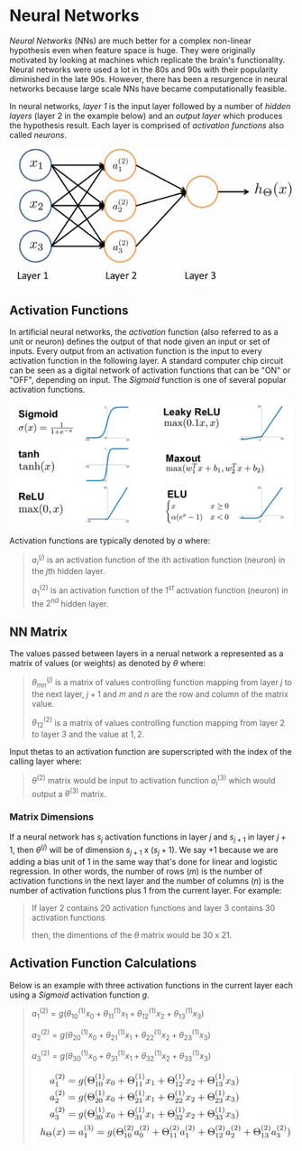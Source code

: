 # Neural Networks

*Neural Networks* (NNs) are much better for a complex non-linear hypothesis even when feature space is huge. They were originally motivated by looking at machines which replicate the brain's functionality. Neural networks were used a lot in the 80s and 90s with their popularity diminished in the late 90s. However, there has been a resurgence in neural networks because large scale NNs have became computationally feasible.

In neural networks, *layer 1* is the input layer followed by a number of *hidden layers* (layer 2 in the example below) and an *output layer* which produces the hypothesis result. Each layer is comprised of *activation functions* also called *neurons*. 

![Neural Network](../images/neural-network.png)

## Activation Functions

In artificial neural networks, the *activation* function (also referred to as a unit or neuron) defines the output of that node given an input or set of inputs. Every output from an activation function is the input to every activation function in the following layer. A standard computer chip circuit can be seen as a digital network of activation functions that can be "ON" or "OFF", depending on input. The *Sigmoid* function is one of several popular activation functions.

![Activation Functions](../images/activation-functions.png)

Activation functions are typically denoted by $a$ where:

> $a^{(j)}_i$ is an activation function of the $i$th activation function (neuron) in the $j$th hidden layer.
>
> $a^{(2)}_1$ is an activation function of the $1^{st}$ activation function (neuron) in the $2^{nd}$ hidden layer.

## NN Matrix

The values passed between layers in a nerual network a represented as a matrix of values (or weights) as denoted by $\theta$ where:

> $\theta^{(j)}_{mn}$ is a matrix of values controlling function mapping from layer $j$ to the next layer, $j+1$ and $m$ and $n$ are the row and column of the matrix value.
>
> $\theta^{(2)}_{12}$ is a matrix of values controlling function mapping from layer $2$ to layer $3$ and the value at $1,2$.

Input thetas to an activation function are superscripted with the index of the calling layer where:

> $\theta^{(2)}$ matrix would be input to activation function $a^{(3)}_i$ which would output a $\theta^{(3)}$ matrix.

### Matrix Dimensions

If a neural network has $s_j$ activation functions in layer $j$ and $s_{j+1}$ in layer $j+1$, then $\theta^{(j)}$ will be of dimension $s_{j+1}$ x $(s_j+1)$.  We say $+1$ because we are adding a bias unit of $1$ in the same way that's done for linear and logistic regression. In other words, the number of rows ($m$) is the number of activation functions in the next layer and the number of columns ($n$) is the number of activation functions plus 1 from the current layer. For example:

> If layer $2$ contains $20$ activation functions and layer $3$ contains $30$ activation functions
>
> then, the dimentions of the $\theta$ matrix would be $30$ x $21$.



## Activation Function Calculations

Below is an example with three activation functions in the current layer each using a *Sigmoid* activation function $g$.

> $a^{(2)}_1=g(\theta^{(1)}_{10}x_0+\theta^{(1)}_{11}x_1+\theta^{(1)}_{12}x_2+\theta^{(1)}_{13}x_3)$
>
> $a^{(2)}_2=g(\theta^{(1)}_{20}x_0+\theta^{(1)}_{21}x_1+\theta^{(1)}_{22}x_2+\theta^{(1)}_{23}x_3)$
>
> $a^{(2)}_3=g(\theta^{(1)}_{30}x_0+\theta^{(1)}_{31}x_1+\theta^{(1)}_{32}x_2+\theta^{(1)}_{33}x_3)$
>
> 
>
> ![Neural Network](../images/neural-network-calc.png)
